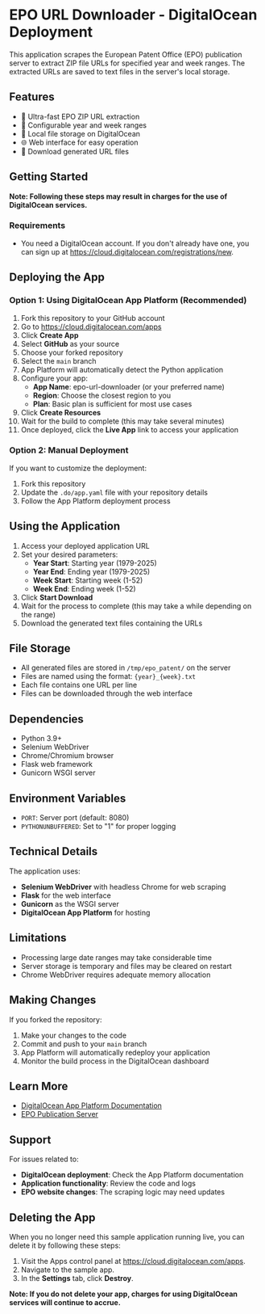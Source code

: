 # EPO URL Downloader - DigitalOcean Deployment

This application scrapes the European Patent Office (EPO) publication server to extract ZIP file URLs for specified year and week ranges. The extracted URLs are saved to text files in the server's local storage.

## Features

- 🚀 Ultra-fast EPO ZIP URL extraction
- 📅 Configurable year and week ranges
- 💾 Local file storage on DigitalOcean
- 🌐 Web interface for easy operation
- 📁 Download generated URL files

## Getting Started

**Note: Following these steps may result in charges for the use of DigitalOcean services.**

### Requirements

* You need a DigitalOcean account. If you don't already have one, you can sign up at https://cloud.digitalocean.com/registrations/new.

## Deploying the App

### Option 1: Using DigitalOcean App Platform (Recommended)

1. Fork this repository to your GitHub account
2. Go to https://cloud.digitalocean.com/apps
3. Click **Create App**
4. Select **GitHub** as your source
5. Choose your forked repository
6. Select the `main` branch
7. App Platform will automatically detect the Python application
8. Configure your app:
   - **App Name**: epo-url-downloader (or your preferred name)
   - **Region**: Choose the closest region to you
   - **Plan**: Basic plan is sufficient for most use cases
9. Click **Create Resources**
10. Wait for the build to complete (this may take several minutes)
11. Once deployed, click the **Live App** link to access your application

### Option 2: Manual Deployment

If you want to customize the deployment:

1. Fork this repository
2. Update the `.do/app.yaml` file with your repository details
3. Follow the App Platform deployment process

## Using the Application

1. Access your deployed application URL
2. Set your desired parameters:
   - **Year Start**: Starting year (1979-2025)
   - **Year End**: Ending year (1979-2025)
   - **Week Start**: Starting week (1-52)
   - **Week End**: Ending week (1-52)
3. Click **Start Download**
4. Wait for the process to complete (this may take a while depending on the range)
5. Download the generated text files containing the URLs

## File Storage

- All generated files are stored in `/tmp/epo_patent/` on the server
- Files are named using the format: `{year}_{week}.txt`
- Each file contains one URL per line
- Files can be downloaded through the web interface

## Dependencies

- Python 3.9+
- Selenium WebDriver
- Chrome/Chromium browser
- Flask web framework
- Gunicorn WSGI server

## Environment Variables

- `PORT`: Server port (default: 8080)
- `PYTHONUNBUFFERED`: Set to "1" for proper logging

## Technical Details

The application uses:
- **Selenium WebDriver** with headless Chrome for web scraping
- **Flask** for the web interface
- **Gunicorn** as the WSGI server
- **DigitalOcean App Platform** for hosting

## Limitations

- Processing large date ranges may take considerable time
- Server storage is temporary and files may be cleared on restart
- Chrome WebDriver requires adequate memory allocation

## Making Changes

If you forked the repository:

1. Make your changes to the code
2. Commit and push to your `main` branch
3. App Platform will automatically redeploy your application
4. Monitor the build process in the DigitalOcean dashboard

## Learn More

- [DigitalOcean App Platform Documentation](https://www.digitalocean.com/docs/app-platform/)
- [EPO Publication Server](https://data.epo.org/publication-server/)

## Support

For issues related to:
- **DigitalOcean deployment**: Check the App Platform documentation
- **Application functionality**: Review the code and logs
- **EPO website changes**: The scraping logic may need updates

## Deleting the App

When you no longer need this sample application running live, you can delete it by following these steps:
1. Visit the Apps control panel at https://cloud.digitalocean.com/apps.
2. Navigate to the sample app.
3. In the **Settings** tab, click **Destroy**.

**Note: If you do not delete your app, charges for using DigitalOcean services will continue to accrue.**
